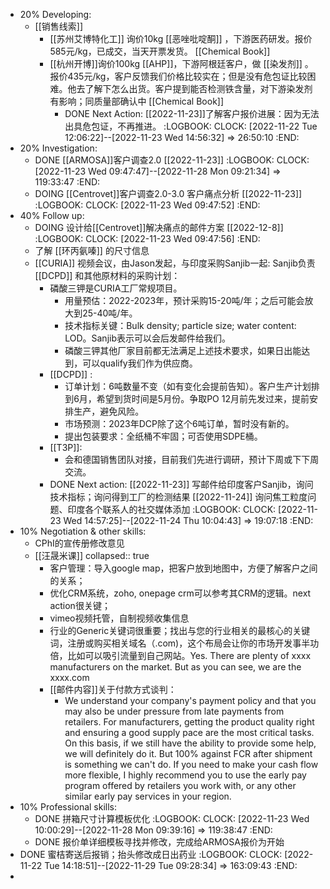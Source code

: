 - 20% Developing:
	- [[销售线索]]
		- [[苏州艾博特化工]] 询价10kg [[恶唑吡啶酮]] ，下游医药研发。报价585元/kg，已成交，当天开票发货。 [[Chemical Book]]
		- [[杭州开博]]询价100kg [[AHP]]，下游阿根廷客户，做 [[染发剂]] 。报价435元/kg，客户反馈我们价格比较实在；但是没有危包证比较困难。他去了解下怎么出货。客户提到能否检测铁含量，对下游染发剂有影响；同质量部确认中 [[Chemical Book]]
			- DONE Next Action: [[2022-11-23]]了解客户报价进展：因为无法出具危包证，不再推进。
			  :LOGBOOK:
			  CLOCK: [2022-11-22 Tue 12:06:22]--[2022-11-23 Wed 14:56:32] =>  26:50:10
			  :END:
- 20% Investigation:
	- DONE [[ARMOSA]]客户调查2.0 [[2022-11-23]]
	  :LOGBOOK:
	  CLOCK: [2022-11-23 Wed 09:47:47]--[2022-11-28 Mon 09:21:34] =>  119:33:47
	  :END:
	- DOING [[Centrovet]]客户调查2.0-3.0 客户痛点分析 [[2022-11-23]]
	  :LOGBOOK:
	  CLOCK: [2022-11-23 Wed 09:47:52]
	  :END:
- 40% Follow up:
	- DOING 设计给[[Centrovet]]解决痛点的邮件方案 [[2022-12-8]]
	  :LOGBOOK:
	  CLOCK: [2022-11-23 Wed 09:47:56]
	  :END:
	- 了解 [[环丙氨嗪]] 的尺寸信息
	- [[CURIA]] 视频会议，由Jason发起，与印度采购Sanjib一起: Sanjib负责[[DCPD]] 和其他原材料的采购计划：
		- 磷酸三钾是CURIA工厂常规项目。
			- 用量预估：2022-2023年，预计采购15-20吨/年；之后可能会放大到25-40吨/年。
			- 技术指标关键：Bulk density; particle size; water content: LOD。Sanjib表示可以会后发邮件给我们。
			- 磷酸三钾其他厂家目前都无法满足上述技术要求，如果日出能达到，可以qualify我们作为供应商。
		- [[DCPD]] :
			- 订单计划：6吨数量不变（如有变化会提前告知）。客户生产计划排到6月，希望到货时间是5月份。争取PO 12月前先发过来，提前安排生产，避免风险。
			- 市场预测：2023年DCP除了这个6吨订单，暂时没有新的。
			- 提出包装要求：全纸桶不牢固；可否使用SDPE桶。
		- [[T3P]]:
			- 会和德国销售团队对接，目前我们先进行调研，预计下周或下下周交流。
		- DONE Next action: [[2022-11-23]] 写邮件给印度客户Sanjib，询问技术指标；询问得到工厂的检测结果 [[2022-11-24]] 询问焦工粒度问题、印度各个联系人的社交媒体添加
		  :LOGBOOK:
		  CLOCK: [2022-11-23 Wed 14:57:25]--[2022-11-24 Thu 10:04:43] =>  19:07:18
		  :END:
- 10% Negotiation & other skills:
	- CPhI的宣传册修改意见
	- [[汪晟米课]]
	  collapsed:: true
		- 客户管理：导入google map，把客户放到地图中，方便了解客户之间的关系；
		- 优化CRM系统，zoho, onepage crm可以参考其CRM的逻辑。next action很关键；
		- vimeo视频托管，自制视频收集信息
		- 行业的Generic关键词很重要；找出与您的行业相关的最核心的关键词，注册或购买相关域名（.com)，这个布局会让你的市场开发事半功倍，比如可以吸引流量到自己网站。Yes. There are plenty of xxxx manufacturers on the market. But as you can see, we are the xxxx.com
		- [[邮件内容]]关于付款方式谈判：
			- We understand your company's payment policy and that you may also be under pressure from late payments from retailers. For manufacturers, getting the product quality right and ensuring a good supply pace are the most critical tasks. On this basis, if we still have the ability to provide some help, we will definitely do it. But 100% against FCR after shipment is something we can't do. If you need to make your cash flow more flexible, I highly recommend you to use the early pay program offered by retailers you work with, or any other similar early pay services in your region.
- 10% Professional skills:
	- DONE 拼箱尺寸计算模板优化
	  :LOGBOOK:
	  CLOCK: [2022-11-23 Wed 10:00:29]--[2022-11-28 Mon 09:39:16] =>  119:38:47
	  :END:
	- DONE 报价单详细模板寻找并修改，完成给ARMOSA报价为开始
- DONE 蜜桔寄送后报销；抬头修改成日出药业
  :LOGBOOK:
  CLOCK: [2022-11-22 Tue 14:18:51]--[2022-11-29 Tue 09:28:34] =>  163:09:43
  :END:
-